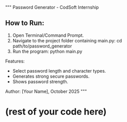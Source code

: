"""
Password Generator - CodSoft Internship

How to Run:
------------
1. Open Terminal/Command Prompt.
2. Navigate to the project folder containing main.py:
   cd path/to/password_generator
3. Run the program:
   python main.py

Features:
- Select password length and character types.
- Generates strong secure passwords.
- Shows password strength.

Author: [Your Name], October 2025
"""
# (rest of your code here)
